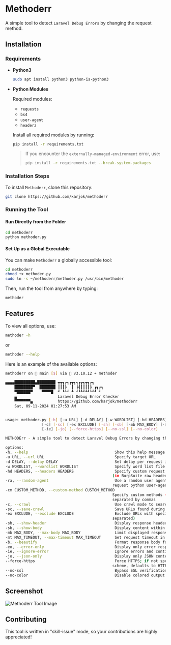 
# Methoderr

A simple tool to detect `Laravel Debug Errors` by changing the request method.

## Installation

### Requirements

- **Python3**
  ```sh
  sudo apt install python3 python-is-python3
  ```

- **Python Modules**

  Required modules:
  - `requests`
  - `bs4`
  - `user-agent`
  - `headerz`

  Install all required modules by running:
  ```sh
  pip install -r requirements.txt
  ```
  > If you encounter the `externally-managed-environment` error, use:
  > ```sh
  > pip install -r requirements.txt --break-system-packages
  > ```

### Installation Steps

To install `Methoderr`, clone this repository:
```sh
git clone https://github.com/karjok/methoderr
```

### Running the Tool

#### Run Directly from the Folder
   ```sh
   cd methoderr
   python methoder.py
   ```

#### Set Up as a Global Executable

You can make `Methoderr` a globally accessible tool:
   ```sh
   cd methoderr
   chmod +x methoder.py
   sudo ln -s ~/methoderr/methoder.py /usr/bin/methoder
   ```
   Then, run the tool from anywhere by typing:
   ```sh
   methoder
   ```

## Features

To view all options, use:
   ```sh
   methoder -h
   ```
or
   ```sh
   methoder --help
   ```

Here is an example of the available options:
   ```sh
   methoderr on  main [$] via 🐍 v3.10.12 ➜ methoder

   ▄▄▄▄█████████▄████████ ┳┳┓┏┓┏┳┓┓┏┏┓┳┓┏┓
       ████████▀  ███████ ┃┃┃┣  ┃ ┣┫┃┃┃┃┣ ┏┓┏┓  
       ▀██████▀    ▀▀▀▀█  ┛ ┗┗┛ ┻ ┛┗┗┛┻┛┗┛┛ ┛  
       ▄                  Laravel Debug Error Checker
       ▀▀▀▀▀▀▀▄           https://github.com/karjok/methoderr                 
       Sat, 09-11-2024 01:27:53 AM


usage: methoder.py [-h] [-u URL] [-d DELAY] [-w WORDLIST] [-hd HEADERS] [-ra] [-cm CUSTOM_METHOD]
                   [-c] [-sc] [-ex EXCLUDE] [-sh] [-sb] [-mb MAX_BODY] [-mt MAX_TIMEOUT] [-b] [-eo]
                   [-ie] [-jo] [--force-https] [--no-ssl] [--no-color]

METHODErr - A simple tool to detect Laravel Debug Errors by changing the request method.

options:
  -h, --help                                      Show this help message and exit
  -u URL, --url URL                               Specify target URL
  -d DELAY, --delay DELAY                         Set delay per request in seconds
  -w WORDLIST, --wordlist WORDLIST                Specify word list file path
  -hd HEADERS, --headers HEADERS                  Specify custom request headers, including cookies
                                                  (in BurpSuite raw headers format)
  -ra, --random-agent                             Use a random user agent instead of the default
                                                  request python user-agent
  -cm CUSTOM_METHOD, --custom-method CUSTOM_METHOD
                                                  Specify custom methods (e.g., HELO, TEST)
                                                  separated by commas
  -c, --crawl                                     Use crawl mode to search for URLs in response text
  -sc, --save-crawl                               Save URLs found during crawling
  -ex EXCLUDE, --exclude EXCLUDE                  Exclude URLs with specified extensions (comma-
                                                  separated)
  -sh, --show-header                              Display response headers
  -sb, --show-body                                Display content within the <body> tag
  -mb MAX_BODY, --max-body MAX_BODY               Limit displayed response body size (default: 1000)
  -mt MAX_TIMEOUT, --max-timeout MAX_TIMEOUT      Set request timeout in seconds (default: 30)
  -b, --beautify                                  Format response body for easier reading
  -eo, --error-only                               Display only error responses (e.g., 500 errors)
  -ie, --ignore-error                             Ignore errors and continue without confirmation
  -jo, --json-only                                Display only JSON content results
  --force-https                                   Force HTTPS; if not specified and URL has no
                                                  scheme, defaults to HTTP
  --no-ssl                                        Bypass SSL verification
  --no-color                                      Disable colored output


   ```

## Screenshot

![Methoderr Tool Image](https://github.com/user-attachments/assets/9d061015-e87d-422f-aefd-200c8f085259)

## Contributing

This tool is written in "skill-issue" mode, so your contributions are highly appreciated!